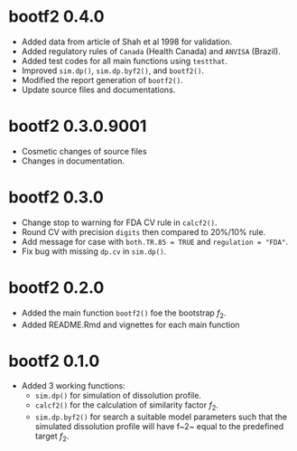 # bootf2 0.4.0

* Added data from article of Shah et al 1998 for validation.
* Added regulatory rules of `Canada` (Health Canada) and `ANVISA` (Brazil).
* Added test codes for all main functions using `testthat`.
* Improved `sim.dp()`, `sim.dp.byf2()`, and `bootf2()`. 
* Modified the report generation of `bootf2()`.
* Update source files and documentations.


# bootf2 0.3.0.9001

* Cosmetic changes of source files
* Changes in documentation.

# bootf2 0.3.0

* Change stop to warning for FDA CV rule in `calcf2()`.
* Round CV with precision `digits` then compared to 20%/10% rule.
* Add message for case with `both.TR.85 = TRUE` and `regulation = "FDA"`.
* Fix bug with missing `dp.cv` in `sim.dp()`.

# bootf2 0.2.0

* Added the main function `bootf2()` foe the bootstrap $f_2$.
* Added README.Rmd and vignettes for each main function

# bootf2 0.1.0

* Added 3 working functions:
    - `sim.dp()` for simulation of dissolution profile.
    - `calcf2()` for the calculation of similarity factor $f_2$.
    - `sim.dp.byf2()` for search a suitable model parameters such that the 
      simulated dissolution profile will have f~2~ equal to the predefined 
      target $f_2$. 
